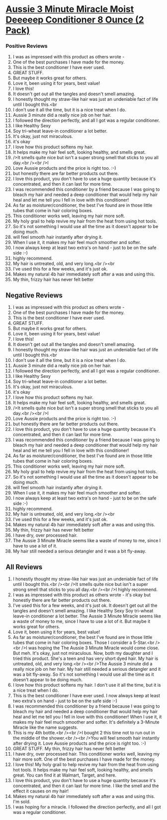 # [Aussie 3 Minute Miracle Moist Deeeeep Conditioner 8 Ounce (2 Pack)](https://products.checkmycream.com/products/Aussie-3-Minute-Miracle-Moist-Deeeeep-Conditioner-8-Ounce-(2-Pack).html)

### Positive Reviews

<ol>
      <li>I was as impressed with this product as others wrote -</li>
      <li>One of the best purchases I have made for the money.</li>
      <li>This is the best conditioner I have ever used.</li>
      <li>GREAT STUFF.</li>
      <li>But maybe it works great for others.</li>
      <li>Love it, been using it for years, best value!</li>
      <li>I love this!</li>
      <li>It doesn&#x27;t get out all the tangles and doesn&#x27;t smell amazing.</li>
      <li>I honestly thought my straw-like hair was just an undeniable fact of life until I bought this.&lt;br</li>
      <li>I don&#x27;t use it all the time, but it is a nice treat when I do.</li>
      <li>Aussie 3 minute did a really nice job on her hair.  </li>
      <li>I followed the direction perfectly, and all I got was a regular conditioner.</li>
      <li>I like Healthy Sexy</li>
      <li>Soy tri-wheat leave-in conditioner a lot better.</li>
      <li>It&#x27;s okay, just not miraculous.  </li>
      <li>it&#x27;s okay</li>
      <li>I love how this product softens my hair.</li>
      <li>It helps make my hair feel soft, looking healthy, and smells great.</li>
      <li>/&gt;It smells quite nice but isn&#x27;t a super strong smell that sticks to you all day.&lt;br /&gt;&lt;br /&gt;I</li>
      <li>Love Aussie products and the price is right too. :-)</li>
      <li>but honestly there are far better products out there.</li>
      <li>I love this product, you don&#x27;t have to use a huge quantity because it&#x27;s concentrated, and then it can last for more time.</li>
      <li>I was recommended this conditioner by a friend because I was going to bleach my hair and needed a deep conditioner that would help my hair heal and let me tell you I fell in love with this conditioner!</li>
      <li>As far as moisturer/conditioner, the best I&#x27;ve found are in those little tubes that come in hair coloring boxes.  </li>
      <li>This conditioner works well, leaving my hair more soft.  </li>
      <li>My holy grail to help revive my hair from the heat from using hot tools.</li>
      <li>So it&#x27;s not something I would use all the time as it doesn&#x27;t appear to be doing much.</li>
      <li>will feel smooth hair instantly after drying it.</li>
      <li>When I use it, it makes my hair feel much smoother and softer.</li>
      <li>I now always keep at least two extra&#x27;s on hand - just to be on the safe side :-)</li>
      <li>highly recommend.</li>
      <li>My hair is untreated, old, and very long.&lt;br /&gt;&lt;br</li>
      <li>I&#x27;ve used this for a few weeks, and it&#x27;s just ok.</li>
      <li>Makes my natural 4b hair immediately soft after a was and using this.</li>
      <li>My thin, frizzy hair has never felt better</li>
</ol>


<h2>Negative Reviews</h2>
<ol>
<li> I was as impressed with this product as others wrote -</li>
<li> One of the best purchases I have made for the money.</li>
<li> This is the best conditioner I have ever used.</li>
<li> GREAT STUFF.</li>
<li> But maybe it works great for others.</li>
<li> Love it, been using it for years, best value!</li>
<li> I love this!</li>
<li> It doesn&#x27;t get out all the tangles and doesn&#x27;t smell amazing.</li>
<li> I honestly thought my straw-like hair was just an undeniable fact of life until I bought this.&lt;br</li>
<li> I don&#x27;t use it all the time, but it is a nice treat when I do.</li>
<li> Aussie 3 minute did a really nice job on her hair.  </li>
<li> I followed the direction perfectly, and all I got was a regular conditioner.</li>
<li> I like Healthy Sexy</li>
<li> Soy tri-wheat leave-in conditioner a lot better.</li>
<li> It&#x27;s okay, just not miraculous.  </li>
<li> it&#x27;s okay</li>
<li> I love how this product softens my hair.</li>
<li> It helps make my hair feel soft, looking healthy, and smells great.</li>
<li> /&gt;It smells quite nice but isn&#x27;t a super strong smell that sticks to you all day.&lt;br /&gt;&lt;br /&gt;I</li>
<li> Love Aussie products and the price is right too. :-)</li>
<li> but honestly there are far better products out there.</li>
<li> I love this product, you don&#x27;t have to use a huge quantity because it&#x27;s concentrated, and then it can last for more time.</li>
<li> I was recommended this conditioner by a friend because I was going to bleach my hair and needed a deep conditioner that would help my hair heal and let me tell you I fell in love with this conditioner!</li>
<li> As far as moisturer/conditioner, the best I&#x27;ve found are in those little tubes that come in hair coloring boxes.  </li>
<li> This conditioner works well, leaving my hair more soft.  </li>
<li> My holy grail to help revive my hair from the heat from using hot tools.</li>
<li> So it&#x27;s not something I would use all the time as it doesn&#x27;t appear to be doing much.</li>
<li> will feel smooth hair instantly after drying it.</li>
<li> When I use it, it makes my hair feel much smoother and softer.</li>
<li> I now always keep at least two extra&#x27;s on hand - just to be on the safe side :-)</li>
<li> highly recommend.</li>
<li> My hair is untreated, old, and very long.&lt;br /&gt;&lt;br</li>
<li> I&#x27;ve used this for a few weeks, and it&#x27;s just ok.</li>
<li> Makes my natural 4b hair immediately soft after a was and using this.</li>
<li> My thin, frizzy hair has never felt better</li>
<li> I have dry, over processed hair.  </li>
<li> The Aussie 3 Minute Miracle seems like a waste of money to me, since I have to use a lot of it.</li>
<li> My hair still needed a serious detangler and it was a bit fly-away.  </li>
</ol>

<h2>All Reviews</h2>

<ol>
    <li> I honestly thought my straw-like hair was just an undeniable fact of life until I bought this.&lt;br /&gt;&lt;br /&gt;It smells quite nice but isn&#x27;t a super strong smell that sticks to you all day.&lt;br /&gt;&lt;br /&gt;I highly recommend.</li>
    <li> I was as impressed with this product as others wrote - it&#x27;s okay but honestly there are far better products out there.</li>
    <li> I&#x27;ve used this for a few weeks, and it&#x27;s just ok. It doesn&#x27;t get out all the tangles and doesn&#x27;t smell amazing. I like Healthy Sexy Soy tri-wheat leave-in conditioner a lot better. The Aussie 3 Minute Miracle seems like a waste of money to me, since I have to use a lot of it. But maybe it works great for others.</li>
    <li> Love it, been using it for years, best value!</li>
    <li> As far as moisturer/conditioner, the best I&#x27;ve found are in those little tubes that come in hair coloring boxes.  Those I consider a 5-Star.&lt;br /&gt;&lt;br /&gt;I was hoping the The Aussie 3 Minute Miracle would come close.  But meh.  It&#x27;s okay, just not miraculous.  Now, both my daughter and I tried this product.  She&#x27;s a teen and has very short  dyed hair.  My hair is untreated, old, and very long.&lt;br /&gt;&lt;br /&gt;The Aussie 3 minute did a really nice job on her hair.  My hair still needed a serious detangler and it was a bit fly-away.  So it&#x27;s not something I would use all the time as it doesn&#x27;t appear to be doing much.</li>
    <li> I love how this product softens my hair. I don&#x27;t use it all the time, but it is a nice treat when I do.</li>
    <li> This is the best conditioner I have ever used. I now always keep at least two extra&#x27;s on hand - just to be on the safe side :-)</li>
    <li> I was recommended this conditioner by a friend because I was going to bleach my hair and needed a deep conditioner that would help my hair heal and let me tell you I fell in love with this conditioner! When I use it, it makes my hair feel much smoother and softer. It&#x27;s definitely a 3-Minute Miracle like the name suggests.</li>
    <li> This is my 4th bottle.&lt;br /&gt;&lt;br /&gt;I bought 2 this time not to run out in the middle of the shower.&lt;br /&gt;&lt;br /&gt;You will feel smooth hair instantly after drying it. Love Aussie products and the price is right too. :-)</li>
    <li> GREAT STUFF. My thin, frizzy hair has never felt better</li>
    <li> I have dry, over processed hair.  This conditioner works well, leaving my hair more soft.  One of the best purchases I have made for the money.</li>
    <li> I love this! My holy grail to help revive my hair from the heat from using hot tools. It helps make my hair feel soft, looking healthy, and smells great. You can find it at Walmart, Target, and here.</li>
    <li> I love this product, you don&#x27;t have to use a huge quantity because it&#x27;s concentrated, and then it can last for more time. I like the smell and the effect it causes on my hair!</li>
    <li> Makes my natural 4b hair immediately soft after a was and using this. I&#x27;m sold.</li>
    <li> I was hoping for a miracle.  I followed the direction perfectly, and all I got was a regular conditioner.</li>
</ol>




